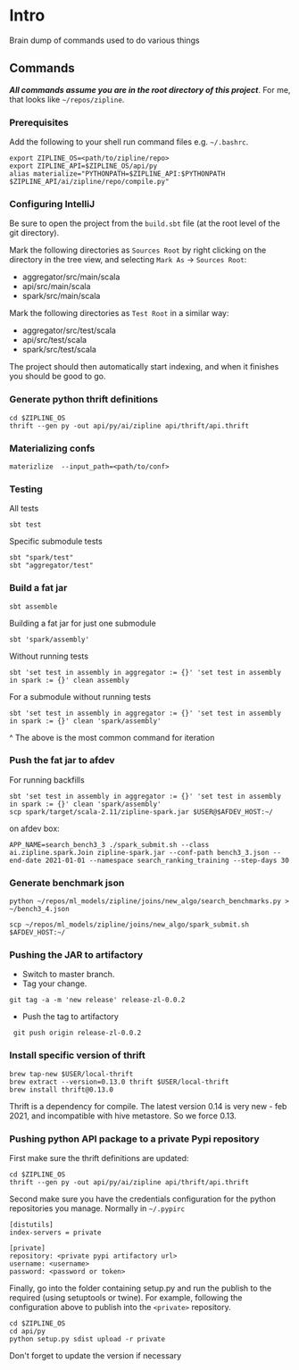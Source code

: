 # Intro

Brain dump of commands used to do various things

## Commands

***All commands assume you are in the root directory of this project***.
For me, that looks like `~/repos/zipline`.

### Prerequisites

Add the following to your shell run command files e.g. `~/.bashrc`.

```
export ZIPLINE_OS=<path/to/zipline/repo>
export ZIPLINE_API=$ZIPLINE_OS/api/py
alias materialize="PYTHONPATH=$ZIPLINE_API:$PYTHONPATH $ZIPLINE_API/ai/zipline/repo/compile.py"
```

### Configuring IntelliJ

Be sure to open the project from the `build.sbt` file (at the root level of the git directory).

Mark the following directories as `Sources Root` by right clicking on the directory in the tree view, and selecting `Mark As` -> `Sources Root`:
- aggregator/src/main/scala
- api/src/main/scala
- spark/src/main/scala


Mark the following directories as `Test Root` in a similar way:
- aggregator/src/test/scala
- api/src/test/scala
- spark/src/test/scala

The project should then automatically start indexing, and when it finishes you should be good to go.

### Generate python thrift definitions

```shell
cd $ZIPLINE_OS
thrift --gen py -out api/py/ai/zipline api/thrift/api.thrift
```

### Materializing confs

```
materizlize  --input_path=<path/to/conf>
```

### Testing

All tests
```shell
sbt test
```

Specific submodule tests
```shell
sbt "spark/test"
sbt "aggregator/test"
```

### Build a fat jar
```
sbt assemble
```

Building a fat jar for just one submodule
```
sbt 'spark/assembly'
```

Without running tests
```
sbt 'set test in assembly in aggregator := {}' 'set test in assembly in spark := {}' clean assembly
```

For a submodule without running tests
```
sbt 'set test in assembly in aggregator := {}' 'set test in assembly in spark := {}' clean 'spark/assembly'
```

^ The above is the most common command for iteration


### Push the fat jar to afdev

For running backfills
```
sbt 'set test in assembly in aggregator := {}' 'set test in assembly in spark := {}' clean 'spark/assembly'
scp spark/target/scala-2.11/zipline-spark.jar $USER@$AFDEV_HOST:~/
```

on afdev box:
```
APP_NAME=search_bench3_3 ./spark_submit.sh --class ai.zipline.spark.Join zipline-spark.jar --conf-path bench3_3.json --end-date 2021-01-01 --namespace search_ranking_training --step-days 30
```

### Generate benchmark json
```
python ~/repos/ml_models/zipline/joins/new_algo/search_benchmarks.py > ~/bench3_4.json
```
```
scp ~/repos/ml_models/zipline/joins/new_algo/spark_submit.sh $AFDEV_HOST:~/
```

### Pushing the JAR to artifactory

- Switch to master branch.
- Tag your change.

``` shell
git tag -a -m 'new release' release-zl-0.0.2
```
- Push the tag to artifactory

``` shell
 git push origin release-zl-0.0.2
```

### Install specific version of thrift
```
brew tap-new $USER/local-thrift
brew extract --version=0.13.0 thrift $USER/local-thrift
brew install thrift@0.13.0
```

Thrift is a dependency for compile. The latest version 0.14 is very new - feb 2021, and incompatible with hive metastore. So we force 0.13.


### Pushing python API package to a private Pypi repository

First make sure the thrift definitions are updated:
```shell
cd $ZIPLINE_OS
thrift --gen py -out api/py/ai/zipline api/thrift/api.thrift
```

Second make sure you have the credentials configuration for the python repositories you manage. Normally in `~/.pypirc`
```
[distutils]
index-servers = private

[private]
repository: <private pypi artifactory url>
username: <username>
password: <password or token>
```

Finally, go into the folder containing setup.py and run the publish to the required (using setuptools or twine).
For example, following the configuration above to publish into the `<private>` repository.
```
cd $ZIPLINE_OS
cd api/py
python setup.py sdist upload -r private
```

Don't forget to update the version if necessary

